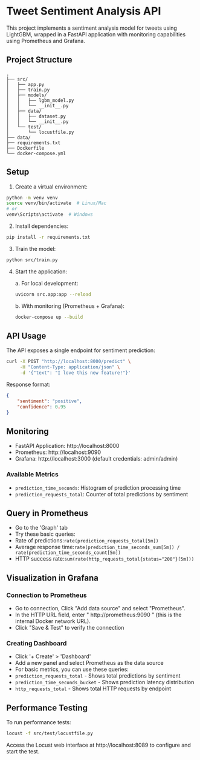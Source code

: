 # Tweet Sentiment Analysis API

This project implements a sentiment analysis model for tweets using LightGBM, wrapped in a FastAPI application with monitoring capabilities using Prometheus and Grafana.

## Project Structure

```
.
├── src/
│   ├── app.py          
│   ├── train.py        
│   ├── models/         
│   │   ├── lgbm_model.py
│   │   └── __init__.py
│   ├── data/      
│   │   ├── dataset.py
│   │   └── __init__.py          
│   └── test/      
│       └── locustfile.py     
├── data/                
├── requirements.txt     
├── Dockerfile          
└── docker-compose.yml 
```

## Setup

1. Create a virtual environment:
```bash
python -m venv venv
source venv/bin/activate  # Linux/Mac
# or
venv\Scripts\activate  # Windows
```

2. Install dependencies:
```bash
pip install -r requirements.txt
```

3. Train the model:
```bash
python src/train.py
```

4. Start the application:

   a. For local development:
   ```bash
   uvicorn src.app:app --reload
   ```

   b. With monitoring (Prometheus + Grafana):
   ```bash
   docker-compose up --build
   ```

## API Usage

The API exposes a single endpoint for sentiment prediction:

```bash
curl -X POST "http://localhost:8000/predict" \
     -H "Content-Type: application/json" \
     -d '{"text": "I love this new feature!"}'
```

Response format:
```json
{
    "sentiment": "positive",
    "confidence": 0.95
}
```

## Monitoring

- FastAPI Application: http://localhost:8000
- Prometheus: http://localhost:9090
- Grafana: http://localhost:3000 (default credentials: admin/admin)

### Available Metrics

- `prediction_time_seconds`: Histogram of prediction processing time
- `prediction_requests_total`: Counter of total predictions by sentiment

## Query in Prometheus

- Go to the 'Graph' tab
- Try these basic queries:
- Rate of predictions:`rate(prediction_requests_total[5m])`
- Average response time:`rate(prediction_time_seconds_sum[5m]) / rate(prediction_time_seconds_count[5m])`
- HTTP success rate:`sum(rate(http_requests_total{status="200"}[5m]))`

## Visualization in Grafana

### Connection to Prometheus

- Go to connection, Click "Add data source" and select "Prometheus".
- In the HTTP URL field, enter " http://prometheus:9090 " (this is the internal Docker network URL).
- Click "Save & Test" to verify the connection

### Creating Dashboard

- Click '+ Create' > 'Dashboard'
- Add a new panel and select Prometheus as the data source
- For basic metrics, you can use these queries:
- `prediction_requests_total` - Shows total predictions by sentiment
- `prediction_time_seconds_bucket` - Shows prediction latency distribution
- `http_requests_total` - Shows total HTTP requests by endpoint

## Performance Testing

To run performance tests:

```bash
locust -f src/test/locustfile.py
```

Access the Locust web interface at http://localhost:8089 to configure and start the test.